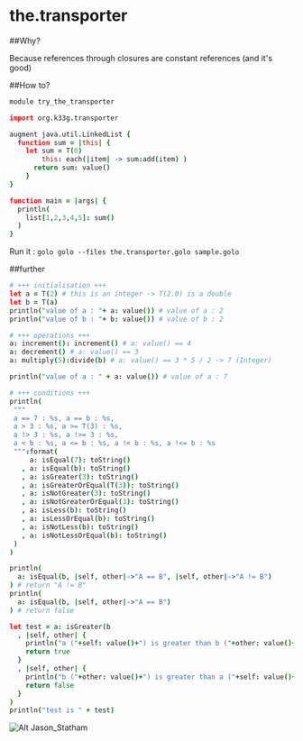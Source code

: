 the.transporter
===============

##Why?

Because references through closures are constant references (and it's good)

##How to?

```coffeescript
module try_the_transporter

import org.k33g.transporter

augment java.util.LinkedList {
  function sum = |this| {		
    let sum = T(0)
		this: each(|item| -> sum:add(item) )
	  return sum: value() 
	}		
}

function main = |args| {
  println(
    list[1,2,3,4,5]: sum()
  )
}
```

Run it : `golo golo --files the.transporter.golo sample.golo`

##further

```coffeescript
# +++ initialisation +++
let a = T(2) # this is an integer -> T(2.0) is a double
let b = T(a)
println("value of a : "+ a: value()) # value of a : 2
println("value of b : "+ b: value()) # value of b : 2

# +++ operations +++
a: increment(): increment() # a: value() == 4
a: decrement() # a: value() == 3
a: multiply(5):divide(b) # a: value() == 3 * 5 / 2 -> 7 (Integer)

println("value of a : " + a: value()) # value of a : 7

# +++ conditions +++
println(
 """
 a == 7 : %s, a == b : %s,
 a > 3 : %s, a >= T(3) : %s,
 a !> 3 : %s, a !>= 3 : %s,
 a < b : %s, a <= b : %s, a !< b : %s, a !<= b : %s   
 """:format(
     a: isEqual(7): toString()
   , a: isEqual(b): toString()
   , a: isGreater(3): toString()
   , a: isGreaterOrEqual(T(3)): toString()
   , a: isNotGreater(3): toString()
   , a: isNotGreaterOrEqual(3): toString()
   , a: isLess(b): toString()
   , a: isLessOrEqual(b): toString()
   , a: isNotLess(b): toString()
   , a: isNotLessOrEqual(b): toString()
 )
)

println(
  a: isEqual(b, |self, other|->"A == B", |self, other|->"A != B")
) # return "A != B"
println(
  a: isEqual(b, |self, other|->"A == B")
) # return false

let test = a: isGreater(b
  , |self, other| {
    println("a ("+self: value()+") is greater than b ("+other: value()+")!")
    return true
  }
  , |self, other| {
    println("b ("+other: value()+") is greater than a ("+self: value()+")!")
    return false
  }
)
println("test is " + test)
```

![Alt Jason_Statham](http://ia.media-imdb.com/images/M/MV5BMTk2NDc2MDAxN15BMl5BanBnXkFtZTYwNDc1NDY2._V1_SY317_CR3,0,214,317_.jpg)
